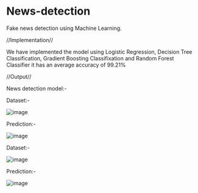 # News-detection
Fake news detection using Machine Learning.

//Implementation//

We have implemented the model using Logistic Regression, Decision Tree Classification, Gradient Boosting Classifixation and Random Forest Classifier it has an average accuracy of 99.21%

//Output//

News detection model:-

Dataset:-

 ![image](https://user-images.githubusercontent.com/72686609/138268550-a3b651ce-166c-44aa-8f33-15123f9653a8.png)
 
Prediction:-

 ![image](https://user-images.githubusercontent.com/72686609/138268607-4cfcdce0-59d7-45b2-898f-c046864b813a.png)
 
Dataset:-

![image](https://user-images.githubusercontent.com/72686609/138268685-07bdaadc-7bd6-4384-9791-668bf25b5119.png)

Prediction:-

 ![image](https://user-images.githubusercontent.com/72686609/138268700-ac82a8a8-6d93-414d-8f4a-de16dcdf1c4b.png)

